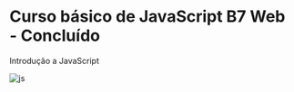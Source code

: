 # Curso básico de JavaScript B7 Web - Concluído
Introdução a JavaScript

![js](https://user-images.githubusercontent.com/57469942/133175101-e019059e-dc71-4da4-b8a3-328fab739a46.png)
